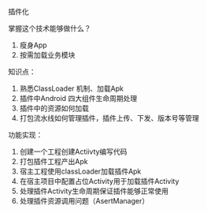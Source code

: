 插件化

掌握这个技术能够做什么？
1. 瘦身App
2. 按需加载业务模块

知识点：
1. 熟悉ClassLoader 机制、加载Apk
2. 插件中Android 四大组件生命周期处理
3. 插件中的资源如何加载
4. 打包流水线如何管理插件，插件上传、下发、版本号等管理

功能实现：
1. 创建一个工程创建Actiivty编写代码
2. 打包插件工程产出Apk
3. 宿主工程使用classLoader加载插件Apk
4. 在宿主项目中配置占位Activity用于加载插件Activity
5. 处理插件Activity生命周期保证插件能够正常使用
6. 处理插件资源调用问题（AsertManager）
